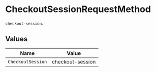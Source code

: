 # CheckoutSessionRequestMethod

`checkout-session`.


## Values

| Name              | Value             |
| ----------------- | ----------------- |
| `CheckoutSession` | checkout-session  |